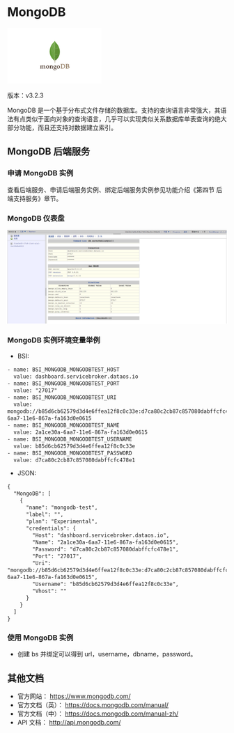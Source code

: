 # MongoDB

![](img/MongoDB.png) 

版本：v3.2.3

MongoDB 是一个基于分布式文件存储的数据库。支持的查询语言非常强大，其语法有点类似于面向对象的查询语言，几乎可以实现类似关系数据库单表查询的绝大部分功能，而且还支持对数据建立索引。

## MongoDB 后端服务

### 申请 MongoDB 实例

查看后端服务、申请后端服务实例、绑定后端服务实例参见功能介绍《第四节 后端支持服务》章节。

### MongoDB 仪表盘

![](img/MongoDB_Dashboard.png) 

### MongoDB 实例环境变量举例

- BSI:

```
- name: BSI_MONGODB_MONGODBTEST_HOST
  value: dashboard.servicebroker.dataos.io
- name: BSI_MONGODB_MONGODBTEST_PORT
  value: "27017"
- name: BSI_MONGODB_MONGODBTEST_URI
  value: mongodb://b85d6cb62579d3d4e6ffea12f8c0c33e:d7ca80c2cb87c857080dabffcfc478e1@dashboard.servicebroker.dataos.io:27017/2a1ce30a-6aa7-11e6-867a-fa163d0e0615
- name: BSI_MONGODB_MONGODBTEST_NAME
  value: 2a1ce30a-6aa7-11e6-867a-fa163d0e0615
- name: BSI_MONGODB_MONGODBTEST_USERNAME
  value: b85d6cb62579d3d4e6ffea12f8c0c33e
- name: BSI_MONGODB_MONGODBTEST_PASSWORD
  value: d7ca80c2cb87c857080dabffcfc478e1
```

- JSON:

```
{
  "MongoDB": [
    {
      "name": "mongodb-test", 
      "label": "", 
      "plan": "Experimental", 
      "credentials": {
        "Host": "dashboard.servicebroker.dataos.io", 
        "Name": "2a1ce30a-6aa7-11e6-867a-fa163d0e0615", 
        "Password": "d7ca80c2cb87c857080dabffcfc478e1", 
        "Port": "27017", 
        "Uri": "mongodb://b85d6cb62579d3d4e6ffea12f8c0c33e:d7ca80c2cb87c857080dabffcfc478e1@dashboard.servicebroker.dataos.io:27017/2a1ce30a-6aa7-11e6-867a-fa163d0e0615", 
        "Username": "b85d6cb62579d3d4e6ffea12f8c0c33e", 
        "Vhost": ""
      }
    }
  ]
}
```

### 使用 MongoDB 实例

- 创建 bs 并绑定可以得到 url，username，dbname，password。

## 其他文档

- 官方网站： https://www.mongodb.com/
- 官方文档（英）： https://docs.mongodb.com/manual/
- 官方文档（中）： https://docs.mongodb.com/manual-zh/
- API 文档： http://api.mongodb.com/